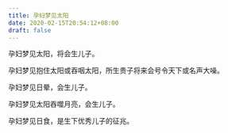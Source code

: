 ```yaml
---
title: 孕妇梦见太阳
date: 2020-02-15T20:54:12+08:00
draft: false
---
```


孕妇梦见太阳，将会生儿子。

孕妇梦见抱住太阳或吞咽太阳，所生贵子将来会号令天下或名声大噪。

孕妇梦见日晕，会生儿子。

孕妇梦见太阳吞噬月亮，会生儿子。

孕妇梦见日食，是生下优秀儿子的征兆。
